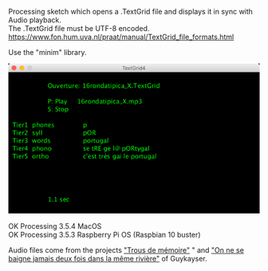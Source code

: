 Processing sketch which opens a .TextGrid file and displays it in sync with Audio playback.  
The .TextGrid file must be UTF-8 encoded.  
https://www.fon.hum.uva.nl/praat/manual/TextGrid_file_formats.html

Use the "minim" library.

![Texte alternatif](TextGrid4.png)

OK Processing 3.5.4 MacOS  
OK Processing 3.5.3 Raspberry Pi OS (Raspbian 10 buster)  

Audio files come from the projects ["Trous de mémoire"](https://guykayser.autoportrait.com/objetconversationnel/trous-de-memoire) " and ["On ne se baigne jamais deux fois dans la même rivière"](https://guykayser.autoportrait.com/autoportrait-collec/on-ne-se-baigne-jamais-deux-fois-dans-la-meme-riviere) of Guykayser.
